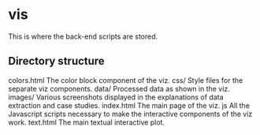 # vis
This is where the back-end scripts are stored.

## Directory structure
colors.html
The color block component of the viz.
css/
Style files for the separate viz components.
data/
Processed data as shown in the viz.
images/
Various screenshots displayed in the explanations of data extraction and case studies.
index.html
The main page of the viz.
js
All the Javascript scripts necessary to make the interactive components of the viz work.
text.html
The main textual interactive plot.